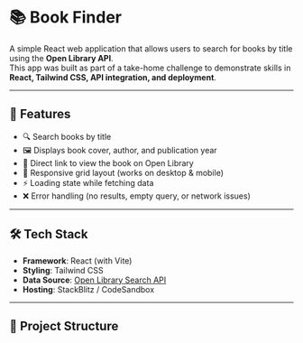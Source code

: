 # 📚 Book Finder

A simple React web application that allows users to search for books by title using the **Open Library API**.  
This app was built as part of a take-home challenge to demonstrate skills in **React, Tailwind CSS, API integration, and deployment**.

---

## 🚀 Features
- 🔍 Search books by title  
- 🖼️ Displays book cover, author, and publication year  
- 🔗 Direct link to view the book on Open Library  
- 📱 Responsive grid layout (works on desktop & mobile)  
- ⚡ Loading state while fetching data  
- ❌ Error handling (no results, empty query, or network issues)  

---

## 🛠️ Tech Stack
- **Framework**: React (with Vite)  
- **Styling**: Tailwind CSS  
- **Data Source**: [Open Library Search API](https://openlibrary.org/developers/api)  
- **Hosting**: StackBlitz / CodeSandbox  

---

## 📂 Project Structure
